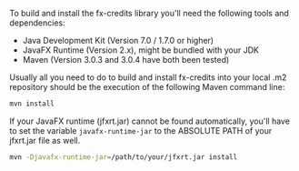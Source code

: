 To build and install the fx-credits library you'll need the following tools and
dependencies:

* Java Development Kit (Version 7.0 / 1.7.0 or higher)
* JavaFX Runtime (Version 2.x), might be bundled with your JDK
* Maven (Version 3.0.3 and 3.0.4 have both been tested)

Usually all you need to do to build and install fx-credits into your local .m2
repository should be the execution of the following Maven command line:

```sh
mvn install
```

If your JavaFX runtime (jfxrt.jar) cannot be found automatically, you'll
have to set the variable `javafx-runtime-jar` to the ABSOLUTE PATH of your
jfxrt.jar file as well.

```sh
mvn -Djavafx-runtime-jar=/path/to/your/jfxrt.jar install
```